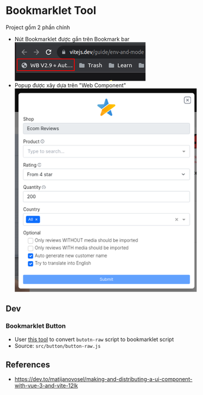 # Bookmarklet Tool

Project gồm 2 phần chính

- Nút Bookmarklet được gắn trên Bookmark bar
  ![button.png](assets%2Fbutton.png)
- Popup được xây dựa trên  "Web Component"
  ![app.png](assets%2Fapp.png)

## Dev

### Bookmarklet Button

- User
  [this tool](https://js.do/blog/bookmarklets) to convert `butotn-raw` script to bookmarklet script
- Source: `src/button/button-raw.js`

## References

- https://dev.to/matijanovosel/making-and-distributing-a-ui-component-with-vue-3-and-vite-12lk